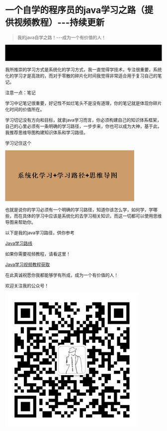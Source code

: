 # 一个自学的程序员的java学习之路（提供视频教程）---持续更新
> 我的java自学之路！---成为一个有价值的人！
>



![一个自学的程序员](assets/一个自学的程序员.gif)



我所推崇的学习方式是系统化的学习方式，我一直觉得学技术，专注很重要，系统化的学习才是高效的，而对于零散的碎片化时间我觉得非常适合用于复习自己的笔记。



注意一点：笔记



学习中记笔记很重要，好记性不如烂笔头不是没有道理，你的笔记就是体现你碎片化时间的价值所在。



学习切记没有方向和目标，就拿java学习而言，你必须构建自己的知识体系框架，自己的心里必须有一条明确的学习路径，一步步来，你也可以成为大神，基于此，我推荐思维导图构建知识体系和学习路径。



学习记住这个

![1528890301257](assets/1528890301257.png)



也就是说你的学习必须有一个明确的学习路径，知道你该怎么学，如何学，学哪些，而在具体的学习中应该是系统化的去学习相关知识，而这一切都可以使用思维导图来帮助你。



以下是我的java学习路径，供你参考



[Java学习路线](Java学习路线.md)



如果你需要视频教程，请看这里！



[Java学习视频教程获取](Java学习视频教程获取.md)



在此真诚祝愿你我都能够学有所成，成为一个有价值的人！



欢迎关注我的公众号！



![一个自学的程序员](assets/一个自学的程序员-1528890536450.jpg)